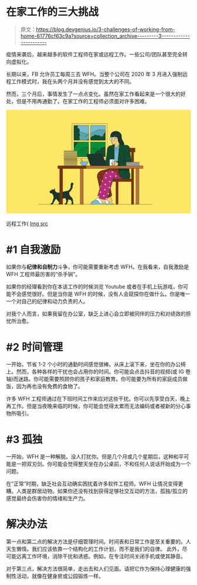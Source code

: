 # 在家工作的三大挑战

> 原文：<https://blog.devgenius.io/3-challenges-of-working-from-home-61776cf63c9a?source=collection_archive---------3----------------------->

疫情来袭后，越来越多的软件工程师在家或远程工作。一些公司/团队甚至完全转向虚拟化。

长期以来，FB 允许员工每周三去 WFH。当整个公司在 2020 年 3 月进入强制远程工作模式时，我在头两个月并没有感觉到太大的不同。

然而，三个月后，事情发生了一点点变化。虽然在家工作看起来是一个很大的好处，但是不用再通勤了。在家工作的工程师必须面对许多困难。

![](img/c97edf82402a318b95476fae9060518c.png)

远程工作( [Img src](https://www.ft.com/content/50d848e7-1f86-4a68-9b25-8eb5c8b88e8f)

# #1 自我激励

如果你与**纪律和自制力**斗争，你可能需要重新考虑 WFH。在我看来，自我激励是 WFH 工程师最厉害的“杀手锏”。

如果你的经理看到你在本该工作的时候浏览 Youtube 或者在手机上玩游戏，你可能不会感觉很好。但是当你是 WFH 的时候，没有人会窥探你在做什么。你是唯一一个对自己的纪律和动力负责的人。

对我个人而言，如果我留在办公室，缺乏上进心会立即被同伴的压力和对绩效的担忧所治愈。

# #2 时间管理

一开始，节省 1-2 个小时的通勤时间感觉很棒。从床上滚下来，坐在你的办公椅上。然而，各种各样的干扰也会占用你的时间。你可能会点击抖音的视频(或 IG 卷轴)而迷路。你可能需要照顾你的孩子和家庭教育。你可能要为所有的家庭成员做饭，因为再也没有免费的食物了。

许多 WFH 工程师通过在下班时间工作来应对这些干扰。你可以先享受白天，晚上再工作。但是当夜晚来临的时候，你可能会觉得太累而无法编码或者被新的分心事物所吸引。

# **#3 孤独**

一开始，WFH 是一种解脱。没人打扰你。但是几个月或几个星期后，这种和平可能是一把双刃剑。你可能会觉得整天坐在办公桌前，不和任何人说话开始成为一个问题。

在“正常”时期，缺乏社会互动确实困扰着许多软件工程师。WFH 让情况变得更糟。人类是群居动物。如果你还没有找到获得足够社交互动的方法，孤独/孤立的感觉最终会伤害你的情绪和生产力。

# 解决办法

第一点和第二点的解决方法是仔细管理时间。时间表和日常工作是至关重要的。人天生懒惰。我们应该依靠一个结构化的工作计划，而不是我们的自律。
此外，尽可能远离工作环境，消除干扰和诱惑。例如，在专注时间关闭手机或使其静音。

对于第三点，解决方法很简单，走出去和人们见面。请把它作为保持心理健康的强制性活动，就像在健身房或公园锻炼一样。